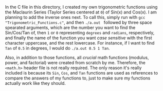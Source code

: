 In the C file in this directory, I created my own trigonometric functions using the Maclaurin Series (Taylor Series centered at `0`) of Sin(x) and Cos(x). I am planning to add the inverse ones next. To call this, simply run with `gcc "Trigonometric_Functions.c"`, and then `./a.out ` followed by three space spearated arguments, which are the number you want to find the Sin/Cos/Tan of, then `1` or `0` representing `degrees` and `radians`, respectively, and finally the name of the function you want *case sensitive* with the first character uppercase, and the rest lowercase. For instance, if I want to find `Tan` of `0.5` in degrees, I would do `./a.out 0.5 1 Tan`. 

Also, in addition to those functions, all *crucial* math functions (modulus, power, and factorial) were created from scratch by me. Therefore, the `<math.h>` header file is not really required. The only reason it's really included is because its `Sin`, `Cos`, and `Tan` functions are used as references to compare the answers of my functions to, just to make sure my functions actually work like they should.
